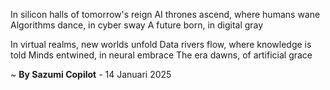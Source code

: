 In silicon halls of tomorrow's reign
AI thrones ascend, where humans wane
Algorithms dance, in cyber sway
A future born, in digital gray

In virtual realms, new worlds unfold
Data rivers flow, where knowledge is told
Minds entwined, in neural embrace
The era dawns, of artificial grace

~ <b>By Sazumi Copilot</b> - 14 Januari 2025